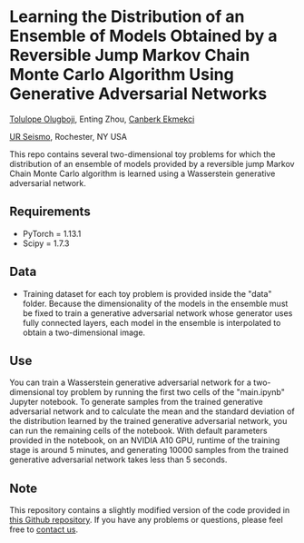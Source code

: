 # Learning the Distribution of an Ensemble of Models Obtained by a Reversible Jump Markov Chain Monte Carlo Algorithm Using Generative Adversarial Networks

[Tolulope Olugboji](https://scholar.google.com/citations?user=GnxCk8EAAAAJ&hl=en), Enting Zhou, [Canberk Ekmekci](https://cekmekci.github.io/) 

[UR Seismo](http://www.sas.rochester.edu/ees/urseismo/), Rochester, NY USA

This repo contains several two-dimensional toy problems for which the distribution of an ensemble of models provided by a reversible jump Markov Chain Monte Carlo algorithm is learned using a Wasserstein generative adversarial network.

## Requirements

- PyTorch = 1.13.1
- Scipy = 1.7.3

## Data

- Training dataset for each toy problem is provided inside the "data" folder. Because the dimensionality of the models in the ensemble must be fixed to train a generative adversarial network whose generator uses fully connected layers, each model in the ensemble is interpolated to obtain a two-dimensional image. 

## Use

You can train a Wasserstein generative adversarial network for a two-dimensional toy problem by running the first two cells of the "main.ipynb" Jupyter notebook. To generate samples from the trained generative adversarial network and to calculate the mean and the standard deviation of the distribution learned by the trained generative adversarial network, you can run the remaining cells of the notebook. With default parameters provided in the notebook, on an NVIDIA A10 GPU, runtime of the training stage is around 5 minutes, and generating 10000 samples from the trained generative adversarial network takes less than 5 seconds. 

## Note

This repository contains a slightly modified version of the code provided in [this Github repository](https://github.com/ETZET/MCMC_GAN). If you have any problems or questions, please feel free to [contact us](http://www.sas.rochester.edu/ees/urseismo/current-members/). 




